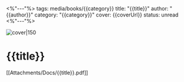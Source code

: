 <%"---"%>
tags: media/books/{{category}}
title: "{{title}}"
author: "{{author}}"
category: "{{category}}"
cover: {{coverUrl}}
status: unread
<%"---"%>

![cover|150]({{coverUrl}})

# {{title}}

[[Attachments/Docs/{{title}}.pdf]]
